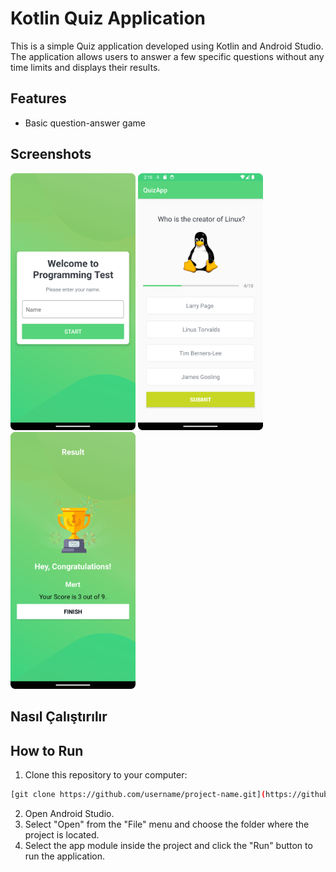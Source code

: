 # Kotlin Quiz Application

This is a simple Quiz application developed using Kotlin and Android Studio. The application allows users to answer a few specific questions without any time limits and displays their results.

## Features

- Basic question-answer game

## Screenshots

<img src="screenshots/main_screen.png" alt="Main Screen" width="200"/>
<img src="screenshots/question_screen.png" alt="Quiz Screen" width="200"/>
<img src="screenshots/result_screen.png" alt="Result Screen" width="200"/>


## Nasıl Çalıştırılır

## How to Run

1. Clone this repository to your computer:

```bash
[git clone https://github.com/username/project-name.git](https://github.com/mertncu/QuizApplication.git)https://github.com/mertncu/QuizApplication.git
```
2. Open Android Studio.
3. Select "Open" from the "File" menu and choose the folder where the project is located.
4. Select the app module inside the project and click the "Run" button to run the application.

